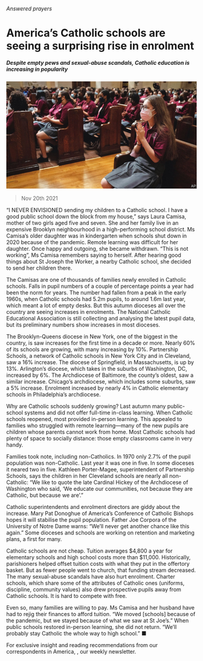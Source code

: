 ###### Answered prayers

# America’s Catholic schools are seeing a surprising rise in enrolment 

##### Despite empty pews and sexual-abuse scandals, Catholic education is increasing in popularity 

![image](images/20211120_USP004_0.jpg) 

> Nov 20th 2021 

“I NEVER ENVISIONED sending my children to a Catholic school. I have a good public school down the block from my house,” says Laura Camisa, mother of two girls aged five and seven. She and her family live in an expensive Brooklyn neighbourhood in a high-performing school district. Ms Camisa’s older daughter was in kindergarten when schools shut down in 2020 because of the pandemic. Remote learning was difficult for her daughter. Once happy and outgoing, she became withdrawn. “This is not working”, Ms Camisa remembers saying to herself. After hearing good things about St Joseph the Worker, a nearby Catholic school, she decided to send her children there.

The Camisas are one of thousands of families newly enrolled in Catholic schools. Falls in pupil numbers of a couple of percentage points a year had been the norm for years. The number had fallen from a peak in the early 1960s, when Catholic schools had 5.2m pupils, to around 1.6m last year, which meant a lot of empty desks. But this autumn dioceses all over the country are seeing increases in enrolments. The National Catholic Educational Association is still collecting and analysing the latest pupil data, but its preliminary numbers show increases in most dioceses.


The Brooklyn-Queens diocese in New York, one of the biggest in the country, is saw increases for the first time in a decade or more. Nearly 60% of its schools are growing, with many increasing by 10%. Partnership Schools, a network of Catholic schools in New York City and in Cleveland, saw a 16% increase. The diocese of Springfield, in Massachusetts, is up by 13%. Arlington’s diocese, which takes in the suburbs of Washington, DC, increased by 6%. The Archdiocese of Baltimore, the county’s oldest, saw a similar increase. Chicago’s archdiocese, which includes some suburbs, saw a 5% increase. Enrolment increased by nearly 4% in Catholic elementary schools in Philadelphia’s archdiocese.

Why are Catholic schools suddenly growing? Last autumn many public-school systems  and did not offer full-time in-class learning. When Catholic schools reopened, most provided in-person learning. This appealed to families who struggled with remote learning—many of the new pupils are children whose parents cannot work from home. Most Catholic schools had plenty of space to socially distance: those empty classrooms came in very handy.

Families took note, including non-Catholics. In 1970 only 2.7% of the pupil population was non-Catholic. Last year it was one in five. In some dioceses it neared two in five. Kathleen Porter-Magee, superintendent of Partnership Schools, says the children in her Cleveland schools are nearly all non-Catholic: “We like to quote the late Cardinal Hickey of the Archdiocese of Washington who said, ‘We educate our communities, not because they are Catholic, but because we are’.”

Catholic superintendents and enrolment directors are giddy about the increase. Mary Pat Donoghue of America’s Conference of Catholic Bishops hopes it will stabilise the pupil population. Father Joe Corpora of the University of Notre Dame warns: “We’ll never get another chance like this again.” Some dioceses and schools are working on retention and marketing plans, a first for many.

Catholic schools are not cheap. Tuition averages $4,800 a year for elementary schools and high school costs more than $11,000. Historically, parishioners helped offset tuition costs with what they put in the offertory basket. But as fewer people went to church, that funding stream decreased. The many sexual-abuse scandals have also hurt enrolment. Charter schools, which share some of the attributes of Catholic ones (uniforms, discipline, community values) also drew prospective pupils away from Catholic schools. It is hard to compete with free.

Even so, many families are willing to pay. Ms Camisa and her husband have had to rejig their finances to afford tuition. “We moved [schools] because of the pandemic, but we stayed because of what we saw at St Joe’s.” When public schools restored in-person learning, she did not return. “We’ll probably stay Catholic the whole way to high school.” ■

For exclusive insight and reading recommendations from our correspondents in America, , our weekly newsletter.

